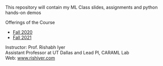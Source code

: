 This repository will contain my ML Class slides, assignments and python hands-on demos

Offerings of the Course
* [Fall 2020](https://github.com/rishabhk108/MLClass/tree/master/Fall2020)
* [Fall 2021](https://github.com/rishabhk108/MLClass/tree/master/Fall2021)

Instructor: Prof. Rishabh Iyer  
Assistant Professor at UT Dallas and Lead PI, CARAML Lab  
Web: www.rishiyer.com
